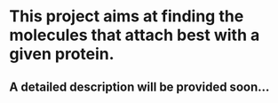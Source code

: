 # This project aims at finding the molecules that attach best with a given protein.

## A detailed description will be provided soon...
